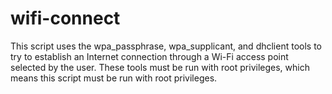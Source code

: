 wifi-connect
============

This script uses the wpa_passphrase, wpa_supplicant, and dhclient tools to
try to establish an Internet connection through a Wi-Fi access point selected
by the user. These tools must be run with root privileges, which means this
script must be run with root privileges.
